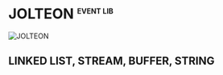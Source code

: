 # JOLTEON <sup style="font-size: .5em">EVENT LIB</sup>

![JOLTEON](../../../docs/assets/images/jolteon.webp)

## LINKED LIST, STREAM, BUFFER, STRING

